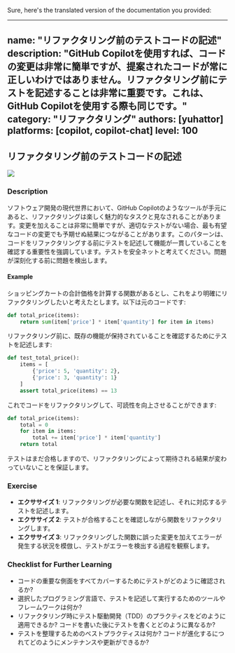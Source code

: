 Sure, here's the translated version of the documentation you provided:

---
name: "リファクタリング前のテストコードの記述"
description: "GitHub Copilotを使用すれば、コードの変更は非常に簡単ですが、提案されたコードが常に正しいわけではありません。リファクタリング前にテストを記述することは非常に重要です。これは、GitHub Copilotを使用する際も同じです。"
category: "リファクタリング"
authors: [yuhattor]
platforms: [copilot, copilot-chat]
level: 100
---

## リファクタリング前のテストコードの記述

<img src="https://img.shields.io/badge/Lv2-実用的なパターン-green">

### Description

ソフトウェア開発の現代世界において、GitHub Copilotのようなツールが手元にあると、リファクタリングは楽しく魅力的なタスクと見なされることがあります。変更を加えることは非常に簡単ですが、適切なテストがない場合、最も有望なコードの変更でも予期せぬ結果につながることがあります。このパターンは、コードをリファクタリングする前にテストを記述して機能が一貫していることを確認する重要性を強調しています。テストを安全ネットと考えてください。問題が深刻化する前に問題を検出します。

#### Example

ショッピングカートの合計価格を計算する関数があるとし、これをより明確にリファクタリングしたいと考えたとします。以下は元のコードです: 

```python
def total_price(items):
    return sum(item['price'] * item['quantity'] for item in items)
```

リファクタリング前に、既存の機能が保持されていることを確認するためにテストを記述します: 

```python
def test_total_price():
    items = [
        {'price': 5, 'quantity': 2},
        {'price': 3, 'quantity': 1}
    ]
    assert total_price(items) == 13
```

これでコードをリファクタリングして、可読性を向上させることができます: 

```python
def total_price(items):
    total = 0
    for item in items:
        total += item['price'] * item['quantity']
    return total
```

テストはまだ合格しますので、リファクタリングによって期待される結果が変わっていないことを保証します。

### Exercise

- **エクササイズ 1**: リファクタリングが必要な関数を記述し、それに対応するテストを記述します。
- **エクササイズ 2**: テストが合格することを確認しながら関数をリファクタリングします。
- **エクササイズ 3**: リファクタリングした関数に誤った変更を加えてエラーが発生する状況を模倣し、テストがエラーを検出する過程を観察します。

### Checklist for Further Learning

- コードの重要な側面をすべてカバーするためにテストがどのように確認されるか? 
- 選択したプログラミング言語で、テストを記述して実行するためのツールやフレームワークは何か? 
- リファクタリング時にテスト駆動開発（TDD）のプラクティスをどのように適用できるか? コードを書いた後にテストを書くとどのように異なるか? 
- テストを整理するためのベストプラクティスは何か? コードが進化するにつれてどのようにメンテナンスや更新ができるか? 